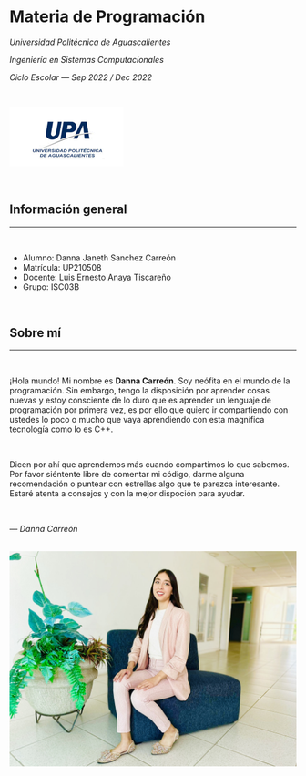 <h1> Materia de Programación </h1>

<p><em>Universidad Politécnica de Aguascalientes</em></p>
<p><em>Ingeniería en Sistemas Computacionales</em></p>
<p><em>Ciclo Escolar &mdash; Sep 2022 / Dec 2022</em></p>
<br />
<p><img src="./images/logoUpa.jpg" alt="My photo" width="200px"/></p>
<br />

<h2>Información general</h2>
<hr />
<br />

<ul>
      <li>Alumno: Danna Janeth Sanchez Carreón</li>
      <li>Matrícula: UP210508</li>
      <li>Docente: Luis Ernesto Anaya Tiscareño</li>
      <li>Grupo: ISC03B</li>
</ul>
<br />

<h2>Sobre mí</h2>
<hr />
<br />
<p>¡Hola mundo! Mi nombre es <strong>Danna Carreón</strong>. Soy neófita en el mundo de la programación. Sin embargo, tengo la disposición por aprender cosas nuevas y estoy consciente de lo duro que es aprender un lenguaje de programación por primera vez, es por ello que quiero ir compartiendo con ustedes lo poco o mucho que vaya aprendiendo con esta magnífica tecnología como lo es C++. </p>
<br />

<p>Dicen por ahí que aprendemos más cuando compartimos lo que sabemos. Por favor siéntente libre de comentar mi código, darme alguna recomendación o puntear con estrellas algo que te parezca interesante. Estaré atenta a consejos y con la mejor dispoción para ayudar.</p>
<br />

<p><cite>&mdash; Danna Carreón</cite></p>
<br />

<img src="./images/myPhoto.jpeg" alt="My photo" width="600px"/>


